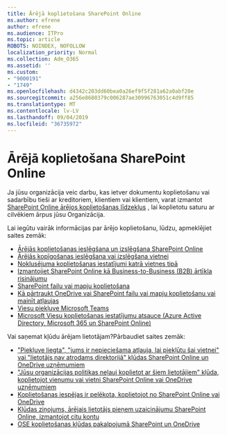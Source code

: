 ```yaml
---
title: Ārējā koplietošana SharePoint Online
ms.author: efrene
author: efrene
ms.audience: ITPro
ms.topic: article
ROBOTS: NOINDEX, NOFOLLOW
localization_priority: Normal
ms.collection: Adm_O365
ms.assetid: ''
ms.custom:
- "9000191"
- "1749"
ms.openlocfilehash: d4342c203dd60bea0a26ef9f5f281a62a0abf20e
ms.sourcegitcommit: a256e8680379c006287ae30996763051c4d9ff85
ms.translationtype: MT
ms.contentlocale: lv-LV
ms.lasthandoff: 09/04/2019
ms.locfileid: "36735972"
---
```

# <a name="external-sharing-in-sharepoint-online"></a>Ārējā koplietošana SharePoint Online

Ja jūsu organizācija veic darbu, kas ietver dokumentu koplietošanu vai sadarbību tieši ar kreditoriem, klientiem vai klientiem, varat izmantot [SharePoint Online ārējos koplietošanas līdzekļus](https://docs.microsoft.com/sharepoint/external-sharing-overview) , lai koplietotu saturu ar cilvēkiem ārpus jūsu Organizācija.

Lai iegūtu vairāk informācijas par ārējo koplietošanu, lūdzu, apmeklējiet saites zemāk:

- [Ārējās koplietošanas ieslēgšana un izslēgšana SharePoint Online](https://docs.microsoft.com/sharepoint/turn-external-sharing-on-or-off)
- [Ārējās kopīgošanas ieslēgšana vai izslēgšana vietnei](https://docs.microsoft.com/sharepoint/change-external-sharing-site)
- [Noklusējuma koplietošanas iestatījumi katrā vietnes tipā](https://docs.microsoft.com/Office365/Enterprise/microsoft-365-guest-settings#sharepoint-site-level)
- [Izmantojiet SharePoint Online kā Business-to-Business (B2B) ārtīkla risinājumu](https://docs.microsoft.com/sharepoint/create-b2b-extranet)
- [SharePoint failu vai mapju koplietošana](https://support.office.com/article/share-sharepoint-files-or-folders-1fe37332-0f9a-4719-970e-d2578da4941c)
- [Kā pārtraukt OneDrive vai SharePoint failu vai mapju koplietošanu vai mainīt atļaujas](https://support.office.com/article/stop-sharing-onedrive-or-sharepoint-files-or-folders-or-change-permissions-0a36470f-d7fe-40a0-bd74-0ac6c1e13323)
- [Viesu piekļuve Microsoft Teams](https://docs.microsoft.com/MicrosoftTeams/guest-access)
- [Microsoft Viesu koplietošanas iestatījumu atsauce (Azure Active Directory, Microsoft 365 un SharePoint Online)](https://docs.microsoft.com/Office365/Enterprise/microsoft-365-guest-settings)

Vai saņemat kļūdu ārējam lietotājam?Pārbaudiet saites zemāk:

- ["Piekļuve liegta", "jums ir nepieciešama atļauja, lai piekļūtu šai vietnei" vai "lietotājs nav atrodams direktorijā" kļūdas SharePoint Online un OneDrive uzņēmumiem](https://docs.microsoft.com/sharepoint/support/administration/access-denied-or-need-permission-error-sharepoint-online-or-onedrive-for-business)
- ["Jūsu organizācijas politikas neļauj koplietot ar šiem lietotājiem" kļūda, koplietojot vienumu vai vietni SharePoint Online vai OneDrive uzņēmumiem](https://docs.microsoft.com/sharepoint/support/administration/organization-policies-do-not-allow-you-to-share-with-users-error)
- [Koplietošanas iespējas ir pelēkota, koplietojot no SharePoint Online vai OneDrive](https://docs.microsoft.com/sharepoint/support/administration/sharing-options-grayed-out-when-sharing-from-sharepoint-online-or-onedrive)
- [Kļūdas ziņojums, ārējais lietotājs pieņem uzaicinājumu SharePoint Online, izmantojot citu kontu](https://docs.microsoft.com/sharepoint/support/sharing-and-permissions/error-when-external-user-accepts-an-invitation-by-using-another-account)
- [OSE koplietošanas kļūdas pakalpojumā SharePoint un OneDrive](https://docs.microsoft.com/sharepoint/sharepoint-onedrive-error-message)


